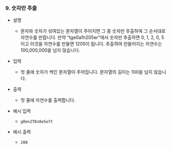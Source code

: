 ### 9. 숫자만 추출

- 설명
    - 문자와 숫자가 섞여있는 문자열이 주어지면 그 중 숫자만 추출하여 그 순서대로 자연수를 만듭니다.
      만약 “tge0a1h205er”에서 숫자만 추출하면 0, 1, 2, 0, 5이고 이것을 자연수를 만들면 1205이 됩니다.
      추출하여 만들어지는 자연수는 100,000,000을 넘지 않습니다.
      
- 입력
    - 첫 줄에 숫자가 썩인 문자열이 주어집니다. 문자열의 길이는 100을 넘지 않습니다.
      
- 출력
    - 첫 줄에 자연수를 출력합니다.

- 예시 입력
    - ```
      g0en2T0s8eSoft
      ```
 
- 예시 출력
    - ```
      208
      ```
 